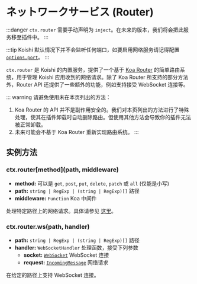 # ネットワークサービス (Router)

:::danger
`ctx.router` 需要手动声明为 `inject`。在未来的版本，我们将会把此服务移至插件中。
:::

:::tip
Koishi 默认情况下并不会监听任何端口，如要启用网络服务请记得配置 [`options.port`](../core/app.md#options-port)。
:::

`ctx.router` 是 Koishi 的内置服务，提供了一个基于 [Koa Router](https://github.com/koajs/router) 的简单路由系统，用于管理 Koishi 应用收到的网络请求。除了 Koa Router 所支持的部分方法外，Router API 还提供了一些额外的功能，例如支持接受 WebSocket 连接等。

::: warning
请避免使用未在本页列出的方法：

1. Koa Router 的 API 并不是副作用安全的。我们对本页列出的方法进行了特殊处理，使其在插件卸载时自动删除路由。但使用其他方法会导致你的插件无法被正常卸载。
2. 未来可能会不基于 Koa Router 重新实现路由系统。
   :::

## 实例方法

### ctx.router\[method]\(path, middleware)

- **method:** 可以是 `get`, `post`, `put`, `delete`, `patch` 或 `all` (仅能是小写)
- **path:** `string | RegExp | (string | RegExp)[]` 路径
- **middleware:** `Function` Koa 中间件

处理特定路径上的网络请求。具体请参见 [这里](https://github.com/koajs/router/blob/master/API.md)。

### ctx.router.ws(path, handler)

- **path:** `string | RegExp | (string | RegExp)[]` 路径
- **handler:** `WebSocketHandler` 处理函数，接受下列参数
  - **socket:** [`WebSocket`](https://github.com/websockets/ws/blob/master/doc/ws.md#class-websocket) WebSocket 连接
  - **request:** [`IncomingMessage`](https://nodejs.org/api/http.html#class-httpincomingmessage) 网络请求

在给定的路径上支持 WebSocket 连接。
